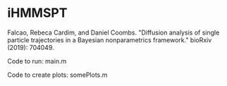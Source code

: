 # iHMMSPT
Falcao, Rebeca Cardim, and Daniel Coombs. "Diffusion analysis of single particle trajectories in a Bayesian nonparametrics framework." bioRxiv (2019): 704049.

Code to run: main.m

Code to create plots: somePlots.m

